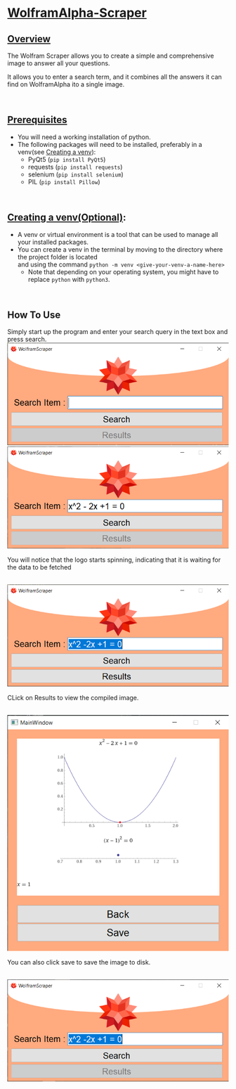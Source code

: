 # [WolframAlpha-Scraper](#wolfram-scraper)

## [Overview](#overview)

The Wolfram Scraper allows you to create a simple and comprehensive image to answer all your questions.

It allows you to enter a search term, and it combines all the answers it can find on WolframAlpha ito a single image.

<br />

## [Prerequisites](#prerequisites)
- You will need a working installation of python.
- The following packages will need to be installed, preferably in a venv(see [Creating a venv](create-a-venv)):
    - PyQt5 (```pip install PyQt5```)
    - requests (```pip install requests```)
    - selenium (```pip install selenium```)
    - PIL (```pip install Pillow```)
    

<br />

## [Creating a venv(Optional)](#create-a-venv(optional)):
- A venv or virtual environment is a tool that can be used to manage all your installed packages.
- You can create a venv in the terminal by moving to the directory where the project folder is located  
and using the command ```python -m venv <give-your-venv-a-name-here>```
    - Note that depending on your operating system, you might have to replace ```python``` with ```python3```.

<br />

## How To Use

Simply start up the program and enter your search query in the text box and press search.
<img src="README-assets/pic1.png" /><br />
<img src="README-assets/pic2.png" /><br />
<p>You will notice that the logo starts spinning, indicating that it is waiting for the data to be fetched</p><br />
<img src="README-assets/pic4.png" /><br />
<p>CLick on Results to view the compiled image.</p><br />
<img src="README-assets/pic5.png" /><br />
<p>You can also click save to save the image to disk.</p><br />
<img src="README-assets/pic6.png" />
